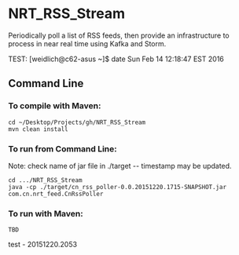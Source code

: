 # NRT_RSS_Stream
Periodically poll a list of RSS feeds, then provide an infrastructure
to process in near real time using Kafka and Storm.

TEST: [weidlich@c62-asus ~]$ date
Sun Feb 14 12:18:47 EST 2016

## Command Line

### To compile with Maven:
```
cd ~/Desktop/Projects/gh/NRT_RSS_Stream
mvn clean install
```

### To run from Command Line:
Note: check name of jar file in ./target -- timestamp may be updated.
```
cd .../NRT_RSS_Stream
java -cp ./target/cn_rss_poller-0.0.20151220.1715-SNAPSHOT.jar com.cn.nrt_feed.CnRssPoller
```

### To run with Maven:
```
TBD
```

test - 20151220.2053




